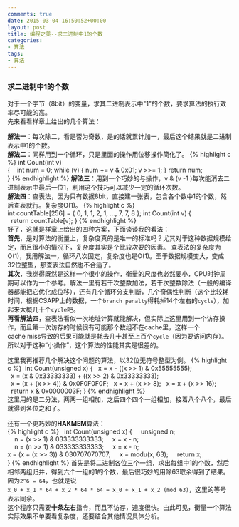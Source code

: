```yaml
---
comments: true
date: 2015-03-04 16:50:52+00:00
layout: post
title: 编程之美--求二进制中1的个数
categories:
- 算法
tags:
- 算法
---
```

### 求二进制中1的个数   
对于一个字节（8bit）的变量，求其二进制表示中"1"的个数，要求算法的执行效率尽可能的高。   
先来看看样章上给出的几个算法：  

**解法一**：每次除二，看是否为奇数，是的话就累计加一，最后这个结果就是二进制表示中1的个数。   
**解法二**：同样用到一个循环，只是里面的操作用位移操作简化了。
{% highlight c %}
  int Count(int v)  
  {
   int num = 0;
   while (v) {
    num += v & 0x01;
    v >>= 1;
   }
   return num;  
 }
{% endhighlight %}
**解法三**：用到一个巧妙的与操作，v & (v -1 )每次能消去二进制表示中最后一位1，利用这个技巧可以减少一定的循环次数。   
**解法四**：查表法，因为只有数据8bit，直接建一张表，包含各个数中1的个数，然后查表就行。复杂度O(1)。
{% highlight c %}
  int countTable[256] = { 0, 1, 1, 2, 1, ..., 7, 7, 8 };
  int Count(int v) {
  return countTable[v];
  }
{% endhighlight %}   
好了，这就是样章上给出的四种方案，下面谈谈我的看法：  
**首先**，是对算法的衡量上，复杂度真的是唯一的标准吗？尤其对于这种数据规模给定，而且很小的情况下，复杂度其实是个比较次要的因素。
查表法的复杂度为O(1)，我用解法一，循环八次固定，复杂度也是O(1)。至于数据规模变大，变成32位整型，那查表法自然也不合适了。   
**其次**，我觉得既然是这样一个很小的操作，衡量的尺度也必然要小，CPU时钟周期可以作为一个参考。解法一里有若干次整数加法，若干次整数除法（一般的编译器都能把它优化成位移），还有几个循环分支判断，几个奇偶性判断（这个比较耗时间，根据CSAPP上的数据，一个`branch penalty`得耗掉14个左右的`cycle`），加起来大概几十个`cycle`吧。    
**再看解法四**，查表法看似一次地址计算就能解决，但实际上这里用到一个访存操作，而且第一次访存的时候很有可能那个数组不在cache里，这样一个cache miss导致的后果可能就是耗去几十甚至上百个`cycle`（因为要访问内存）。所以对于这种“小操作”，这个算法的性能其实是很差的。   

这里我再推荐几个解决这个问题的算法，以32位无符号整型为例。
{% highlight c %}
 int Count(unsigned x) {
  x = x - ((x >> 1) & 0x55555555);
  x = (x & 0x33333333) + ((x >> 2) & 0x33333333);
  x = (x + (x >> 4)) & 0x0F0F0F0F;
  x = x + (x >> 8);
  x = x + (x >> 16);
  return x & 0x0000003F;
}
{% endhighlight %}    
这里用的是二分法，两两一组相加，之后四个四个一组相加，接着八个八个，最后就得到各位之和了。   

还有一个更巧妙的**HAKMEM**算法：  
{% highlight c %}
  int Count(unsigned x) {
    unsigned n;
    n = (x >> 1) & 033333333333;
    x = x - n;
    n = (n >> 1) & 033333333333;
    x = x - n;
    x = (x + (x >> 3)) & 030707070707;
    x = modu(x, 63);
    return x;   
  }
{% endhighlight %}
首先是将二进制各位三个一组，求出每组中1的个数，然后相邻两组归并，得到六个一组的1的个数，最后很巧妙的用除63取余得到了结果。
因为`2^6 = 64`，也就是说`x_0 + x_1 * 64 + x_2 * 64 * 64 = x_0 + x_1 + x_2 (mod 63)`，这里的等号表示同余。   
这个程序只需要**十条左右**指令，而且不访存，速度很快。由此可见，衡量一个算法实际效果不单要看复杂度，还要结合其他情况具体分析。
